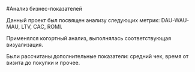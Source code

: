 #Анализ бизнес-показателей  

Данный проект был посвящен анализу следующих метрик: DAU-WAU-MAU, LTV, CAC, ROMI.  

Применялся когортный анализ, выполнялась соответствующая визуализация.  

Были рассчитаны дополнительные показатели: средний чек, время от визита до покупки и прочее.
